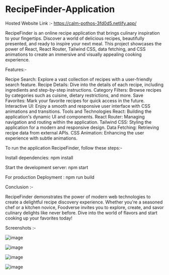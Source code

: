 # RecipeFinder-Application

Hosted Website Link :- https://calm-pothos-3fd0d5.netlify.app/

RecipeFinder is an online recipe application that brings culinary inspiration to your fingertips. 
Discover a world of delicious recipes, beautifully presented, and ready to inspire your next meal. 
This project showcases the power of React, React Router, Tailwind CSS, data fetching, and CSS animations to create an immersive and visually appealing cooking experience.

Features:- 

Recipe Search: Explore a vast collection of recipes with a user-friendly search feature.
Recipe Details: Dive into the details of each recipe, including ingredients and step-by-step instructions.
Category Filters: Browse recipes by categories such as cuisine, dietary restrictions, and more.
Save Favorites: Mark your favorite recipes for quick access in the future.
Interactive UI: Enjoy a smooth and responsive user interface with CSS animations and transitions.
Tools and Technologies
React: Building the application's dynamic UI and components.
React Router: Managing navigation and routing within the application.
Tailwind CSS: Styling the application for a modern and responsive design.
Data Fetching: Retrieving recipe data from external APIs.
CSS Animation: Enhancing the user experience with subtle animations.



To run the application RecipeFinder, follow these steps:-

Install dependencies: npm install

Start the development server:  npm start

For production Deployment : npm run build



Conclusion :-

RecipeFinder demonstrates the power of modern web technologies to create a delightful recipe discovery experience.
Whether you're a seasoned chef or a kitchen novice, Foodverse invites you to explore, create, and savor culinary delights like never before. 
Dive into the world of flavors and start cooking up your favorites today!

Screenshots :-

![image](https://github.com/ABHINEET4/RecipeFinder-Application/assets/108821830/e155a047-174b-4c27-924a-fdfd6d5c67da)


![image](https://github.com/ABHINEET4/RecipeFinder-Application/assets/108821830/5a155a66-ad5b-48ba-b19d-99c9f07026a7)



![image](https://github.com/ABHINEET4/RecipeFinder-Application/assets/108821830/119ad374-d94a-485d-8494-6032baabb641)




![image](https://github.com/ABHINEET4/RecipeFinder-Application/assets/108821830/e47f480a-cf2e-40c5-b37f-5c05fb3a0689)




